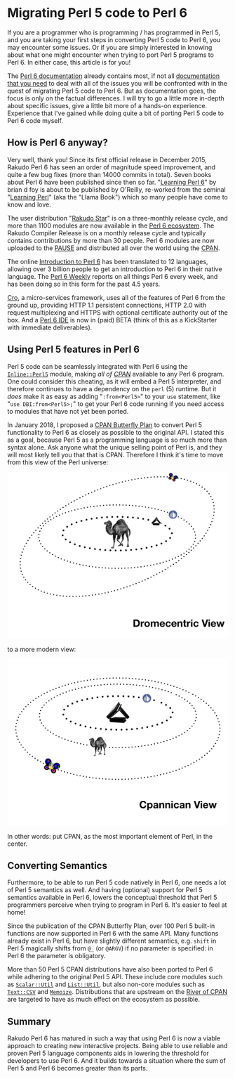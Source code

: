 Migrating Perl 5 code to Perl 6
===============================

If you are a programmer who is programming / has programmed in Perl 5,
and you are taking your first steps in converting Perl 5 code to Perl 6,
you may encounter some issues.  Or if you are simply interested in knowing
about what one might encounter when trying to port Perl 5 programs to Perl 6.
In either case, this article is for you!

The [Perl 6 documentation](https://docs.perl6.org/) already contains most, if
not all
[documentation that you need](https://docs.perl6.org/language/5to6-overview)
to deal with all of the issues you will be confronted with in the quest of
migrating Perl 5 code to Perl 6.  But as documentation goes, the focus is
only on the factual differences.  I will try to go a little more in-depth
about specific issues, give a little bit more of a hands-on experience.
Experience that I've gained while doing quite a bit of porting Perl 5 code
to Perl 6 code myself.

How is Perl 6 anyway?
---------------------
Very well, thank you!  Since its first official release in December 2015,
Rakudo Perl 6 has seen an order of magnitude speed improvement, and quite
a few bug fixes (more than 14000 commits in total).  Seven books about
Perl 6 have been published since then so far.
"[Learning Perl 6](https://www.learningperl6.com)" by brian d foy is about
to be published by O'Reilly, re-worked from the seminal
"[Learning Perl](http://shop.oreilly.com/product/0636920049517.do)" (aka the
"Llama Book") which so many people have come to know and love.

The user distribution "[Rakudo Star](https://rakudo.org/files)" is on a
three-monthly release cycle, and more than 1100 modules are now available in
the [Perl 6 ecosystem](https://modules.perl6.org).  The Rakudo Compiler
Release is on a monthly release cycle and typically contains contributions
by more than 30 people.  Perl 6 modules are now uploaded to the
[PAUSE](https://pause.perl.org/pause/query?ACTION=pause_04about) and
distributed all over the world using the [CPAN](https://www.cpan.org).

The online [Introduction to Perl 6](https://perl6intro.com) has been
translated to 12 languages, allowing over 3 billion people to get an
introduction to Perl 6 in their native language.  The
[Perl 6 Weekly](https://p6weekly.wordpress.com) reports on all things Perl 6
every week, and has been doing so in this form for the past 4.5 years.

[Cro](https://cro.services), a micro-services framework, uses all of the
features of Perl 6 from the ground up, providing HTTP 1.1 persistent
connections, HTTP 2.0 with request multiplexing and HTTPS with optional
certificate authority out of the box.  And a [Perl 6 IDE](https://commaide.com)
is now in (paid) BETA (think of this as a KickStarter with immediate
deliverables).

Using Perl 5 features in Perl 6
-------------------------------
Perl 5 code can be seamlessly integrated with Perl 6 using the
[`Inline::Perl5`](http://modules.perl6.org/dist/Inline::Perl5:cpan:NINE)
module, making *all of [CPAN](https://metacpan.org)* available to any Perl 6
program.  One could consider this cheating, as it will embed a Perl 5
interpreter, and therefore continues to have a dependency on the `perl` (5)
runtime.  But it *does* make it as easy as adding "`:from<Perl5>`" to your
`use` statement, like "`use DBI:from<Perl5>;`" to get your Perl 6 code running
if you need access to modules that have not yet been ported.

In January 2018, I proposed a
[CPAN Butterfly Plan](https://www.perl.com/article/an-open-letter-to-the-perl-community/)
to convert Perl 5 functionality to Perl 6 as closely as possible to the
original API.  I stated this as a goal, because Perl 5 as a programming
language is so much more than syntax alone.  Ask anyone what the unique
selling point of Perl is, and they will most likely tell you that that is
CPAN.  Therefore I think it's time to move from this view of the Perl universe:

![Dromecentric View](Dromecentric.png)

to a more modern view:

![Cpannican View](Cpannican.png)

In other words: put CPAN, as the most important element of Perl, in the
center.

Converting Semantics
--------------------
Furthermore, to be able to run Perl 5 code natively in Perl 6, one needs a
lot of Perl 5 semantics as well.  And having (optional) support for Perl 5
semantics available in Perl 6, lowers the conceptual threshold that Perl 5
programmers perceive when trying to program in Perl 6.  It's easier to feel
at home!

Since the publication of the CPAN Butterfly Plan, over 100 Perl 5 built-in
functions are now supported in Perl 6 with the same API.  Many functions
already exist in Perl 6, but have slightly different semantics, e.g. `shift`
in Perl 5 magically shifts from `@_` (or `@ARGV`) if no parameter is specified:
in Perl 6 the parameter is obligatory.

More than 50 Perl 5 CPAN distributions have also been ported to Perl 6 while
adhering to the original Perl 5 API.  These include core modules such as
[`Scalar::Util`](https://modules.perl6.org/dist/Scalar::Util) and
[`List::Util`](https://modules.perl6.org/dist/List::Util), but also non-core
modules such as [`Text::CSV`](https://modules.perl6.org/dist/Text::CSV) and
[`Memoize`](https://modules.perl6.org/dist/Memoize).  Distributions that are
upstream on the [River of CPAN](http://neilb.org/2015/04/20/river-of-cpan.html)
are targeted to have as much effect on the ecosystem as possible.

Summary
-------
Rakudo Perl 6 has matured in such a way that using Perl 6 is now a viable
approach to creating new interactive projects.  Being able to use reliable
and proven Perl 5 language components aids in lowering the threshold for
developers to use Perl 6.  And it builds towards a situation where the sum
of Perl 5 and Perl 6 becomes greater than its parts.
